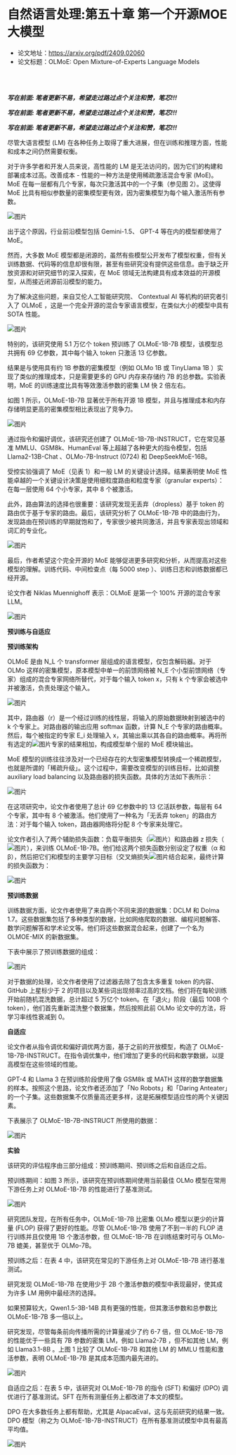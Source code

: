 # 自然语言处理:第五十章 第一个开源MOE大模型

* 论文地址：https://arxiv.org/pdf/2409.02060
* 论文标题：OLMoE: Open Mixture-of-Experts Language Models

<br />

<br />

***写在前面: 笔者更新不易，希望走过路过点个关注和赞，笔芯!!!***

***写在前面: 笔者更新不易，希望走过路过点个关注和赞，笔芯!!!***

***写在前面: 笔者更新不易，希望走过路过点个关注和赞，笔芯!!!***




尽管大语言模型 (LM) 在各种任务上取得了重大进展，但在训练和推理方面，性能和成本之间仍然需要权衡。

对于许多学者和开发人员来说，高性能的 LM 是无法访问的，因为它们的构建和部署成本过高。改善成本 - 性能的一种方法是使用稀疏激活混合专家 (MoE)。MoE 在每一层都有几个专家，每次只激活其中的一个子集（参见图 2）。这使得 MoE 比具有相似参数量的密集模型更有效，因为密集模型为每个输入激活所有参数。

![图片](https://mmbiz.qpic.cn/sz_mmbiz_png/KmXPKA19gWibQ1PXiaeeCGIq1FFqPyYibPePUfYauNKAFHm76y22cGk4jeVEE0HcNgWkurWuWyWZ9pPh6Ygibw7xmw/640?wx_fmt=png&from=appmsg&tp=webp&wxfrom=5&wx_lazy=1&wx_co=1)

出于这个原因，行业前沿模型包括 Gemini-1.5、 GPT-4 等在内的模型都使用了 MoE。

然而，大多数 MoE 模型都是闭源的，虽然有些模型公开发布了模型权重，但有关训练数据、代码等的信息却很有限，甚至有些研究没有提供这些信息。由于缺乏开放资源和对研究细节的深入探索，在 MoE 领域无法构建具有成本效益的开源模型，从而接近闭源前沿模型的能力。

为了解决这些问题，来自艾伦人工智能研究院、 Contextual AI 等机构的研究者引入了  OLMoE ，这是一个完全开源的混合专家语言模型，在类似大小的模型中具有 SOTA 性能。

![图片](https://mmbiz.qpic.cn/sz_mmbiz_png/KmXPKA19gWibQ1PXiaeeCGIq1FFqPyYibPeqjz2SrFUBy8ibUUBx1nkYJKSaYTsKadl8ptNYxP6Yvorgka7JkUckXQ/640?wx_fmt=png&from=appmsg&tp=webp&wxfrom=5&wx_lazy=1&wx_co=1)

特别的，该研究使用 5.1 万亿个 token 预训练了 OLMoE-1B-7B 模型，该模型总共拥有 69 亿参数，其中每个输入 token 只激活 13 亿参数。

结果是与使用具有约 1B 参数的密集模型（例如 OLMo 1B 或 TinyLlama 1B ）实现了类似的推理成本，只是需要更多的 GPU 内存来存储约 7B 的总参数。实验表明，MoE 的训练速度比具有等效激活参数的密集 LM 快 2 倍左右。

如图 1 所示，OLMoE-1B-7B 显著优于所有开源 1B 模型，并且与推理成本和内存存储明显更高的密集模型相比表现出了竞争力。

![图片](https://mmbiz.qpic.cn/sz_mmbiz_png/KmXPKA19gWibQ1PXiaeeCGIq1FFqPyYibPeagwCsBZ0Ws0tPseI8JP96kNdLoJibjb7ysONkdK2V8O0VVXllGYP7icQ/640?wx_fmt=png&from=appmsg&tp=webp&wxfrom=5&wx_lazy=1&wx_co=1)

通过指令和偏好调优，该研究还创建了 OLMoE-1B-7B-INSTRUCT，它在常见基准 MMLU、GSM8k、HumanEval 等上超越了各种更大的指令模型，包括 Llama2-13B-Chat 、OLMo-7B-Instruct (0724) 和 DeepSeekMoE-16B。

受控实验强调了 MoE（见表 1）和一般 LM 的关键设计选择。结果表明使 MoE 性能卓越的一个关键设计决策是使用细粒度路由和粒度专家（granular experts）：在每一层使用 64 个小专家，其中 8 个被激活。

此外，路由算法的选择也很重要：该研究发现无丢弃（dropless）基于 token 的路由优于基于专家的路由。最后，该研究分析了 OLMoE-1B-7B 中的路由行为，发现路由在预训练的早期就饱和了，专家很少被共同激活，并且专家表现出领域和词汇的专业化。

![图片](https://mmbiz.qpic.cn/sz_mmbiz_png/KmXPKA19gWibQ1PXiaeeCGIq1FFqPyYibPe5gJ2ibGbxjoPmMiciauR2WtEBS68SzJsUbdMk3EMzehSRuXAXtMw9a4Tw/640?wx_fmt=png&from=appmsg&tp=webp&wxfrom=5&wx_lazy=1&wx_co=1)

最后，作者希望这个完全开源的 MoE 能够促进更多研究和分析，从而提高对这些模型的理解。训练代码、中间检查点（每 5000 step ）、训练日志和训练数据都已经开源。

论文作者 Niklas Muennighoff 表示：OLMoE 是第一个 100% 开源的混合专家 LLM。

![图片](https://mmbiz.qpic.cn/sz_mmbiz_png/KmXPKA19gWibQ1PXiaeeCGIq1FFqPyYibPevd7rRIiczNBL1gWNNjPwNECicHrFulhlZ3KYWjiaUBAvzSkeuiaRl3XTIQ/640?wx_fmt=png&from=appmsg&tp=webp&wxfrom=5&wx_lazy=1&wx_co=1)

**预训练与自适应**

**预训练架构**

OLMoE 是由 N_L 个 transformer 层组成的语言模型，仅包含解码器。对于 OLMo 这样的密集模型，原本模型中单一的前馈网络被 N_E 个小型前馈网络（专家）组成的混合专家网络所替代，对于每个输入 token x，只有 k 个专家会被选中并被激活，负责处理这个输入。

![图片](https://mmbiz.qpic.cn/sz_mmbiz_png/KmXPKA19gWibQ1PXiaeeCGIq1FFqPyYibPeMlVnaAcbkJAicw3iboQiaP7wb10icibmgmCWIU0RhmIF19K0eictBsXcPuBg/640?wx_fmt=png&from=appmsg&tp=webp&wxfrom=5&wx_lazy=1&wx_co=1)

其中，路由器（r）是一个经过训练的线性层，将输入的原始数据映射到被选中的 k 个专家上。对路由器的输出应用 softmax 函数，计算 N_E 个专家的路由概率。然后，每个被指定的专家 E_i 处理输入 x，其输出乘以其各自的路由概率。再将所有选定的![图片](https://mmbiz.qpic.cn/sz_mmbiz_png/KmXPKA19gWibQ1PXiaeeCGIq1FFqPyYibPeEXtiaV13wMsh9KO1leRw8Y6mzVh80iaOOeOJoxbyLA5xyDVEmCjjjPBQ/640?wx_fmt=png&from=appmsg&tp=webp&wxfrom=5&wx_lazy=1&wx_co=1)专家的结果相加，构成模型单个层的 MoE 模块输出。

MoE 模型的训练往往涉及对一个已经存在的大型密集模型转换成一个稀疏模型，也就是所谓的「稀疏升级」。这个过程中，需要改变模型的训练目标，比如调整 auxiliary load balancing 以及路由器的损失函数。具体的方法如下表所示：

![图片](https://mmbiz.qpic.cn/sz_mmbiz_png/KmXPKA19gWibQ1PXiaeeCGIq1FFqPyYibPesLbQ9jGBvq83SUAvHsOU6Re90ZbMoic9rHibEMF0dQNotzcnCGnddjEA/640?wx_fmt=png&from=appmsg&tp=webp&wxfrom=5&wx_lazy=1&wx_co=1)

在这项研究中，论文作者使用了总计 69 亿参数中的 13 亿活跃参数，每层有 64 个专家，其中有 8 个被激活。他们使用了一种名为「无丢弃 token」的路由方法：对于每个输入 token，路由器网络将分配 8 个专家来处理它。

论文作者引入了两个辅助损失函数：负载平衡损失（![图片](https://mmbiz.qpic.cn/sz_mmbiz_png/KmXPKA19gWibQ1PXiaeeCGIq1FFqPyYibPeBhAhFr3iaMyiaZG1XKbicIJUlpticicicb9m3eiaA9Yq402HU858gC7LV14ag/640?wx_fmt=png&from=appmsg&tp=webp&wxfrom=5&wx_lazy=1&wx_co=1)）和路由器 z 损失（![图片](https://mmbiz.qpic.cn/sz_mmbiz_png/KmXPKA19gWibQ1PXiaeeCGIq1FFqPyYibPewYRBs8TBBrNbh8Xa381LWYiavnuYewHic5vz4PKibllSsqRPp7JaorFYg/640?wx_fmt=png&from=appmsg&tp=webp&wxfrom=5&wx_lazy=1&wx_co=1)），来训练 OLMoE-1B-7B。他们给这两个损失函数分别设定了权重（α 和 β），然后把它们和模型的主要学习目标（交叉熵损失![图片](https://mmbiz.qpic.cn/sz_mmbiz_png/KmXPKA19gWibQ1PXiaeeCGIq1FFqPyYibPeYibBcGMucNxiaawqB33qrtFCvRcozymx7n5BvBqUUALFkxwC7EiaGvZRQ/640?wx_fmt=png&from=appmsg&tp=webp&wxfrom=5&wx_lazy=1&wx_co=1)结合起来，最终计算的损失函数为：

![图片](https://mmbiz.qpic.cn/sz_mmbiz_png/KmXPKA19gWibQ1PXiaeeCGIq1FFqPyYibPeMYllwmwJDsgDE8iaLCIzJAWr4aia1Xnjc17zqOojVkh1AS2LxIt9ZjQg/640?wx_fmt=png&from=appmsg&tp=webp&wxfrom=5&wx_lazy=1&wx_co=1)

**预训练数据**

训练数据方面，论文作者使用了来自两个不同来源的数据集：DCLM 和 Dolma 1.7。这些数据集包括了多种类型的数据，比如网络爬取的数据、编程问题解答、数学问题解答和学术论文等。他们将这些数据混合起来，创建了一个名为 OLMOE-MIX 的新数据集。

下表中展示了预训练数据的组成：

![图片](https://mmbiz.qpic.cn/sz_mmbiz_png/KmXPKA19gWibQ1PXiaeeCGIq1FFqPyYibPefgQX64KAIn3OP8FqFiaLJuwuJWuuCHdhRGRToej31r6ibiafybMqiadnog/640?wx_fmt=png&from=appmsg&tp=webp&wxfrom=5&wx_lazy=1&wx_co=1)

对于数据的处理，论文作者使用了过滤器去除了包含太多重复 token 的内容、GitHub 上星标少于 2 的项目以及某些词出现频率过高的文档。他们将在每轮训练开始前随机混洗数据，总计超过 5 万亿个 token。在「退火」阶段（最后 100B 个 token），他们首先重新混洗整个数据集，然后按照此前 OLMo 论文中的方法，将学习率线性衰减到 0。

**自适应**

论文作者从指令调优和偏好调优两方面，基于之前的开放模型，构造了 OLMoE-1B-7B-INSTRUCT。在指令调优集中，他们增加了更多的代码和数学数据，以提高模型在这些领域的性能。

GPT-4 和 Llama 3 在预训练阶段使用了像 GSM8k 或 MATH 这样的数学数据集的样本。按照这个思路，论文作者还添加了「No Robots」和「Daring Anteater」的一个子集。这些数据集不仅质量高还更多样，这是拓展模型适应性的两个关键因素。

下表展示了 OLMoE-1B-7B-INSTRUCT 所使用的数据：

![图片](https://mmbiz.qpic.cn/sz_mmbiz_png/KmXPKA19gWibQ1PXiaeeCGIq1FFqPyYibPetu7p5PGVY0KelnwmeDCtmHYK1wB3IpCGIFBLjXWnS8qfPu2OwhqQNw/640?wx_fmt=png&from=appmsg&tp=webp&wxfrom=5&wx_lazy=1&wx_co=1)

**实验**

该研究的评估程序由三部分组成：预训练期间、预训练之后和自适应之后。

预训练期间：如图 3 所示，该研究在预训练期间使用当前最佳 OLMo 模型在常用下游任务上对 OLMoE-1B-7B 的性能进行了基准测试。

![图片](https://mmbiz.qpic.cn/sz_mmbiz_png/KmXPKA19gWibQ1PXiaeeCGIq1FFqPyYibPeRCYWaQCy6lsyDrDyD6kgOedKmBJ9aIGrDndiarXNd3AuwaYlRoKDYicQ/640?wx_fmt=png&from=appmsg&tp=webp&wxfrom=5&wx_lazy=1&wx_co=1)

研究团队发现，在所有任务中，OLMoE-1B-7B 比密集 OLMo 模型以更少的计算量 (FLOP) 获得了更好的性能。尽管 OLMoE-1B-7B 使用了不到一半的 FLOP 进行训练并且仅使用 1B 个激活参数，但 OLMoE-1B-7B 在训练结束时可与 OLMo-7B 媲美，甚至优于 OLMo-7B。

预训练之后：在表 4 中，该研究在常见的下游任务上对 OLMoE-1B-7B 进行基准测试。

研究发现 OLMoE-1B-7B 在使用少于 2B 个激活参数的模型中表现最好，使其成为许多 LM 用例中最经济的选择。

如果预算较大，Qwen1.5-3B-14B 具有更强的性能，但其激活参数和总参数比 OLMoE-1B-7B 多一倍以上。

研究发现，尽管每条前向传播所需的计算量减少了约 6-7 倍，但 OLMoE-1B-7B 的性能优于一些具有 7B 参数的密集 LM，例如 Llama2-7B ，但不如其他 LM，例如 Llama3.1-8B 。上图 1 比较了 OLMoE-1B-7B 和其他 LM 的 MMLU 性能和激活参数，表明 OLMoE-1B-7B 是其成本范围内最先进的。

![图片](https://mmbiz.qpic.cn/sz_mmbiz_png/KmXPKA19gWibQ1PXiaeeCGIq1FFqPyYibPeoBq36deBGricNN8aQNSRE9guhkC4IuhKRQTpjpXwzxfbbAznwGNVDMw/640?wx_fmt=png&from=appmsg&tp=webp&wxfrom=5&wx_lazy=1&wx_co=1)

自适应之后：在表 5 中，该研究对 OLMoE-1B-7B 的指令 (SFT) 和偏好 (DPO) 调优进行了基准测试。SFT 在所有测量任务上都改进了本文的模型。

DPO 在大多数任务上都有帮助，尤其是 AlpacaEval，这与先前研究的结果一致。DPO 模型（称之为 OLMoE-1B-7B-INSTRUCT）在所有基准测试模型中具有最高平均值。

![图片](https://mmbiz.qpic.cn/sz_mmbiz_png/KmXPKA19gWibQ1PXiaeeCGIq1FFqPyYibPeRt5riaOib0rQUjCgl9FbY8beJSV641sKmrcYKFw46fvTSeyvuZGVpPDg/640?wx_fmt=png&from=appmsg&tp=webp&wxfrom=5&wx_lazy=1&wx_co=1)
